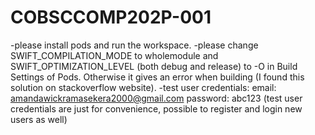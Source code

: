 # COBSCCOMP202P-001

-please install pods and run the workspace.
-please change SWIFT_COMPILATION_MODE to wholemodule and SWIFT_OPTIMIZATION_LEVEL (both debug and release) to -O in Build Settings of Pods. Otherwise it gives an error when building (I found this solution on stackoverflow website).
-test user credentials:
  email: amandawickramasekera2000@gmail.com
  password: abc123
  (test user credentials are just for convenience, possible to register and login new users as well)
